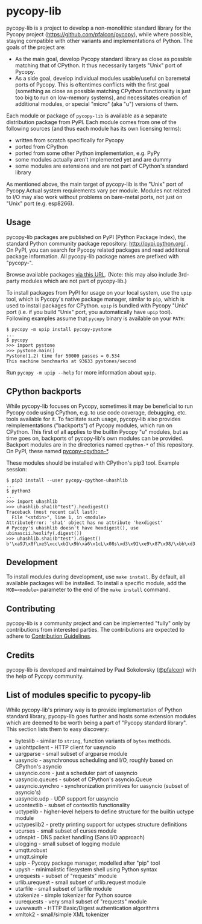 pycopy-lib
==========
pycopy-lib is a project to develop a non-monolithic standard library
for the Pycopy project (https://github.com/pfalcon/pycopy), while
where possible, staying compatible with other variants and implementations
of Python. The goals of the project are:

* As the main goal, develop Pycopy standard library as close as possible
  matching that of CPython. It thus necessarily targets "Unix" port of
  Pycopy.
* As a side goal, develop individual modules usable/useful on baremetal
  ports of Pycopy. This is oftentimes conflicts with the first goal
  (something as close as possible matching CPython functionality is just
  too big to run on low-memory systems), and necessitates creation
  of additional modules, or special "micro" (aka "u") versions of them.

Each module or package of `pycopy-lib` is available as a separate
distribution package from PyPI. Each module comes from one of the following
sources (and thus each module has its own licensing terms):

* written from scratch specifically for Pycopy
* ported from CPython
* ported from some other Python implementation, e.g. PyPy
* some modules actually aren't implemented yet and are dummy
* some modules are extensions and are not part of CPython's
  standard library

As mentioned above, the main target of pycopy-lib is the "Unix" port
of Pycopy.Actual system requirements vary per module. Modules not
related to I/O may also work without problems on bare-metal ports, not
just on "Unix" port (e.g. esp8266).


Usage
-----
pycopy-lib packages are published on PyPI (Python Package Index),
the standard Python community package repository: http://pypi.python.org/ .
On PyPI, you can search for Pycopy related packages and read
additional package information. All pycopy-lib package names are prefixed
with "pycopy-".

Browse available packages
[via this URL](https://pypi.org/search/?q=pycopy-). (Note: this may
also include 3rd-party modules which are not part of pycopy-lib.)

To install packages from PyPI for usage on your local system, use the
`upip` tool, which is Pycopy's native package manager, similar to
`pip`, which is used to install packages for CPython. `upip` is bundled
with Pycopy "Unix" port (i.e. if you build "Unix" port, you
automatically have `upip` tool). Following examples assume that
`pycopy` binary is available on your `PATH`:

~~~~
$ pycopy -m upip install pycopy-pystone
...
$ pycopy
>>> import pystone
>>> pystone.main()
Pystone(1.2) time for 50000 passes = 0.534
This machine benchmarks at 93633 pystones/second
~~~~

Run `pycopy -m upip --help` for more information about `upip`.


CPython backports
-----------------
While pycopy-lib focuses on Pycopy, sometimes it may be beneficial
to run Pycopy code using CPython, e.g. to use code coverage, debugging,
etc. tools available for it. To facilitate such usage, pycopy-lib also
provides reimplementations ("backports") of Pycopy modules, which
run on CPython. This first of all applies to the builtin Pycopy "u"
modules, but as time goes on, backports of pycopy-lib's own modules can
be provided. Backport modules are in the directories named `cpython-*` of
this repository. On PyPI, these named
[pycopy-cpython-*](https://pypi.org/search/?q=pycopy-cpython-).

These modules should be installed with CPython's pip3 tool. Example session:

~~~
$ pip3 install --user pycopy-cpython-uhashlib
...
$ python3
...
>>> import uhashlib
>>> uhashlib.sha1(b"test").hexdigest()
Traceback (most recent call last):
  File "<stdin>", line 1, in <module>
AttributeError: 'sha1' object has no attribute 'hexdigest'
# Pycopy's uhashlib doesn't have hexdigest(), use ubinascii.hexlify(.digest())
>>> uhashlib.sha1(b"test").digest()
b'\xa9J\x8f\xe5\xcc\xb1\x9b\xa6\x1cL\x08s\xd3\x91\xe9\x87\x98/\xbb\xd3'
~~~


Development
-----------
To install modules during development, use `make install`. By default, all
available packages will be installed. To install a specific module, add the
`MOD=<module>` parameter to the end of the `make install` command.


Contributing
------------
pycopy-lib is a community project and can be implemented "fully" only
by contributions from interested parties. The contributions are expected
to adhere to [Contribution Guidelines](CONTRIBUTING.md).


Credits
-------
pycopy-lib is developed and maintained by Paul Sokolovsky
([@pfalcon](https://github.com/pfalcon/)) with the help of
Pycopy community.

List of modules specific to pycopy-lib
--------------------------------------

While pycopy-lib's primary way is to provide implementation
of Python standard library, pycopy-lib goes further and hosts
some extension modules which are deemed to be worth being a part
of "Pycopy standard library". This section lists them to easy
discovery:

* byteslib - similar to `string`, function variants of `bytes` methods.
* uaiohttpclient - HTTP client for uasyncio
* uargparse - small subset of argparse module
* uasyncio - asynchronous scheduling and I/O, roughly based on CPython's
  asyncio
* uasyncio.core - just a scheduler part of uasyncio
* uasyncio.queues - subset of CPython's asyncio.Queue
* uasyncio.synchro - synchronization primitives for uasyncio (subset
  of asyncio's)
* uasyncio.udp - UDP support for uasyncio
* ucontextlib - subset of contextlib functionality
* uctypelib - higher-level helpers to define structure for the builtin
  uctype module
* uctypeslib2 - pretty printing support for uctypes structure definitions
* ucurses - small subset of curses module
* udnspkt - DNS packet handling (Sans I/O approach)
* ulogging - small subset of logging module
* umqtt.robust
* umqtt.simple
* upip - Pycopy package manager, modelled after "pip" tool
* upysh - minimalistic filesystem shell using Python syntax
* urequests - subset of "requests" module
* urlib.urequest - small subset of urlib.request module
* utarfile - small subset of tarfile module
* utokenize - simple tokenizer for Python source
* uurequests - very small subset of "requests" module
* uwwwauth - HTTP Basic/Digest authentication algorithms
* xmltok2 - small/simple XML tokenizer
